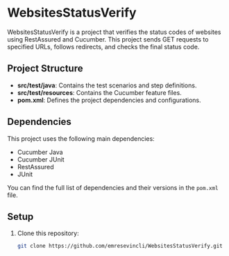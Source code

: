 # WebsitesStatusVerify

WebsitesStatusVerify is a project that verifies the status codes of websites using RestAssured and Cucumber. This project sends GET requests to specified URLs, follows redirects, and checks the final status code.

## Project Structure

- **src/test/java**: Contains the test scenarios and step definitions.
- **src/test/resources**: Contains the Cucumber feature files.
- **pom.xml**: Defines the project dependencies and configurations.

## Dependencies

This project uses the following main dependencies:

- Cucumber Java
- Cucumber JUnit
- RestAssured
- JUnit

You can find the full list of dependencies and their versions in the `pom.xml` file.

## Setup

1. Clone this repository:
   ```bash
   git clone https://github.com/emresevincli/WebsitesStatusVerify.git
